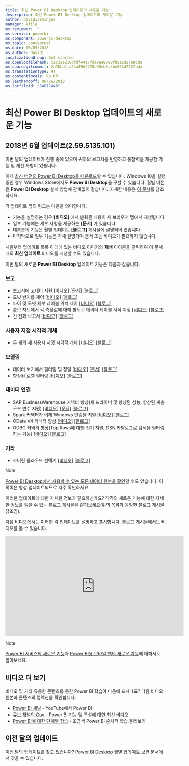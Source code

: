 ```yaml
---
title: 최신 Power BI Desktop 업데이트의 새로운 기능
description: 최신 Power BI Desktop 업데이트의 새로운 기능
author: davidiseminger
manager: kfile
ms.reviewer: ''
ms.service: powerbi
ms.component: powerbi-desktop
ms.topic: conceptual
ms.date: 06/05/2018
ms.author: davidi
LocalizationGroup: Get started
ms.openlocfilehash: c1c32e216dfdf4417fda8ee8888f85e1d27a8cda
ms.sourcegitcommit: 2a7bbb1fa24a49d2278a90cb0c4be543d7267bda
ms.translationtype: HT
ms.contentlocale: ko-KR
ms.lasthandoff: 06/26/2018
ms.locfileid: "34812448"
---
```

# <a name="whats-new-in-the-latest-power-bi-desktop-update"></a>최신 Power BI Desktop 업데이트의 새로운 기능

## <a name="june-2018-update-2595135101"></a>2018년 6월 업데이트(2.59.5135.101)

이번 달의 업데이트가 진행 중에 있으며 귀하의 보고서를 반영하고 통찰력을 제공할 기능 및 개선 사항이 있습니다.

이제 [최신 버전의 Power BI Desktop을 다운로드](https://powerbi.microsoft.com/desktop)할 수 있습니다. Windows 10을 실행 중인 경우 Windows Store에서도 **Power BI Desktop**을 구할 수 있습니다. 월별 버전은 **Power BI Desktop** 설치 방법에 관계없이 같습니다. 자세한 내용은 [이 문서](desktop-get-the-desktop.md)를 참조하세요. 

각 업데이트 옆의 링크는 다음을 의미합니다.

* 기능을 설명하는 경우 **[비디오]** 에서 발췌된 내용이 새 브라우저 탭에서 재생됩니다.
* 일부 기능에는 세부 사항을 제공하는 **[문서]** 가 있습니다.
* 대부분의 기능은 월별 업데이트 **[블로그]** 게시물에 설명되어 있습니다.
* 마지막으로 일부 기능은 자체 설명되며 문서 또는 비디오가 필요하지 않습니다.

처음부터 업데이트 목록 아래에 있는 비디오 이미지의 **재생** 아이콘을 클릭하여 이 문서 내의 **최신 업데이트** 비디오를 시청할 수도 있습니다.

이번 달의 새로운 **Power BI Desktop** 업데이트 기능은 다음과 같습니다.


### <a name="reporting"></a>보고

* 보고서에 고대비 지원  [[비디오]](https://youtu.be/4VpGtWSrssE?t=13s)  [[문서]](desktop-accessibility.md#high-contrast-support-for-reports)  [[블로그]](https://powerbi.microsoft.com/blog/power-bi-desktop-june-2018-feature-summary/#highContrast) 
* 도넛 반지름 제어  [[비디오]](https://youtu.be/4VpGtWSrssE?t=6m1s)  [[블로그]](https://powerbi.microsoft.com/blog/power-bi-desktop-june-2018-feature-summary/#donutRadius) 
* 파이 및 도넛 세부 레이블 위치 제어  [[비디오]](https://youtu.be/4VpGtWSrssE?t=7m19s)  [[블로그]](https://powerbi.microsoft.com/blog/power-bi-desktop-june-2018-feature-summary/#detailLabels) 
* 콤보 차트에서 각 측정값에 대해 별도로 데이터 레이블 서식 지정  [[비디오]](https://youtu.be/4VpGtWSrssE?t=9m29s)  [[블로그]](https://powerbi.microsoft.com/blog/power-bi-desktop-june-2018-feature-summary/#comboLabels) 
* 긴 전화 보고서  [[비디오]](https://youtu.be/4VpGtWSrssE?t=11m26s)  [[블로그]](https://powerbi.microsoft.com/blog/power-bi-desktop-june-2018-feature-summary/#phoneReports) 

### <a name="custom-visuals"></a>사용자 지정 시각적 개체

* 두 개의 새 사용자 지정 시각적 개체  [[비디오]](https://youtu.be/4VpGtWSrssE?t=17m42s)  [[블로그]](https://powerbi.microsoft.com/blog/power-bi-desktop-june-2018-feature-summary/#customVisuals) 

### <a name="modeling"></a>모델링
* 데이터 보기에서 필터링 및 정렬  [[비디오]](https://youtu.be/4VpGtWSrssE?t=13m11s)  [[문서]](desktop-data-view.md#filtering-in-data-view)  [[블로그]](https://powerbi.microsoft.com/blog/power-bi-desktop-june-2018-feature-summary/#filterAndSort) 
* 향상된 로캘 필터링   [[비디오]](https://youtu.be/4VpGtWSrssE?t=15m35s)  [[블로그]](https://powerbi.microsoft.com/blog/power-bi-desktop-june-2018-feature-summary/#locale) 

### <a name="data-connectivity"></a>데이터 연결

* SAP BusinessWarehouse 커넥터 향상(새 드라이버 및 향상된 성능, 향상된 계층 구조 변수 지원)  [[비디오]](https://youtu.be/4VpGtWSrssE?t=21m6s) [[문서]](desktop-sap-bw-connector.md)  [[블로그]](https://powerbi.microsoft.com/blog/power-bi-desktop-june-2018-feature-summary/#sapBW) 
* Spark 커넥터가 이제 Windows 인증을 지원  [[비디오]](https://youtu.be/4VpGtWSrssE?t=24m31s)  [[블로그]](https://powerbi.microsoft.com/blog/power-bi-desktop-june-2018-feature-summary/#spark) 
* OData V4 커넥터 향상 [[비디오]](https://youtu.be/4VpGtWSrssE?t=25m12s)  [[블로그]](https://powerbi.microsoft.com/blog/power-bi-desktop-june-2018-feature-summary/#oData) 
* ODBC 커넥터 향상(Top Rows에 대한 접기 지원, DSN 카탈로그로 탐색을 필터링하는 기능) [[비디오]](https://youtu.be/4VpGtWSrssE?t=26m51s) [[블로그]](https://powerbi.microsoft.com/blog/power-bi-desktop-june-2018-feature-summary/#odbc) 

### <a name="other"></a>기타

* 소버린 클라우드 선택기 [[비디오]](https://youtu.be/4VpGtWSrssE?t=27m45s)  [[블로그]](https://powerbi.microsoft.com/blog/power-bi-desktop-june-2018-feature-summary/#nationalCloud) 


> [!NOTE]
> [Power BI Desktop에서 사용할 수 있는 모든 데이터 원본을 확인](desktop-data-sources.md)할 수도 있습니다. 이 목록은 항상 업데이트되므로 자주 확인하세요.

이러한 업데이트에 대한 자세한 정보가 필요하신가요? 각각의 새로운 기능에 대한 자세한 정보를 읽을 수 있는 [블로그 게시물](https://powerbi.microsoft.com/blog/power-bi-desktop-june-2018-feature-summary/)을 살펴보세요(위의 목록과 동일한 블로그 게시물 참조임).


다음 비디오에서는 이러한 각 업데이트를 설명하고 표시합니다. 블로그 게시물에서도 비디오를 볼 수 있습니다.

<iframe width="560" height="315" src="https://www.youtube.com/embed/4VpGtWSrssE" frameborder="0" allow="autoplay; encrypted-media" allowfullscreen></iframe>


> [!NOTE]
> [Power BI 서비스의 새로운 기능](service-whats-new.md)과 [Power BI용 모바일 앱의 새로운 기능](mobile-whats-new-in-the-mobile-apps.md)에 대해서도 알아보세요.

## <a name="more-videos"></a>비디오 더 보기

비디오 및 기타 유용한 콘텐츠를 통한 Power BI 학습이 마음에 드시나요? 다음 비디오 원본과 콘텐츠의 컬렉션을 확인합니다.

-   [Power BI 채널](https://www.youtube.com/user/mspowerbi) - YouTube에서 Power BI
-   [큐브 채널의 Guy](https://www.youtube.com/channel/UCFp1vaKzpfvoGai0vE5VJ0w) - Power BI 기능 및 특성에 대한 최신 비디오
-   [Power BI에 대한 단계별 학습](https://powerbi.microsoft.com/guided-learning/) - 조금씩 Power BI 순차적 학습 둘러보기

## <a name="previous-months-updates"></a>이전 달의 업데이트

이전 달의 업데이트를 찾고 있습니까? [Power BI Desktop 월별 업데이트 보관](desktop-latest-update-archive.md) 문서에서 찾을 수 있습니다.